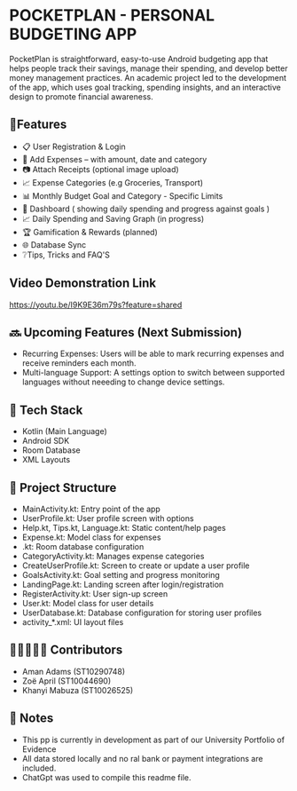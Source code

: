 # POCKETPLAN - PERSONAL BUDGETING APP

PocketPlan is straightforward, easy-to-use Android budgeting app that helps people track their savings, manage their spending, and develop better money management practices. An academic project led to the development of the app, which uses goal tracking, spending insights, and an interactive design to promote financial awareness.

## 🚀Features
- 📋 User Registration & Login
- 🧾 Add Expenses – with amount, date and category
- 📷 Attach Receipts (optional image upload)
- 📈 Expense Categories (e.g Groceries, Transport)
- 📊 Monthly Budget Goal and Category - Specific Limits
- 💸 Dashboard ( showing daily spending and progress against goals ) 
- 📈 Daily Spending and Saving Graph (in progress)
- 🏆 Gamification & Rewards (planned)
- 🌐 Database Sync
- ❔Tips, Tricks and FAQ'S

## Video Demonstration Link 
https://youtu.be/I9K9E36m79s?feature=shared 

## 🔜 Upcoming Features (Next Submission)

- Recurring Expenses: Users will be able to mark recurring expenses and receive reminders each month.
- Multi-language Support: A settings option to switch between supported languages without neeeding to change device settings.

## 🚀 Tech Stack 

- Kotlin (Main Language)
- Android SDK
- Room Database
- XML Layouts

## 📁 Project Structure 

- MainActivity.kt: Entry point of the app
- UserProfile.kt: User profile screen with options
- Help.kt, Tips.kt, Language.kt: Static content/help pages
- Expense.kt: Model class for expenses
- .kt: Room database configuration
- CategoryActivity.kt: Manages expense categories
- CreateUserProfile.kt: Screen to create or update a user profile
- GoalsActivity.kt: Goal setting and progress monitoring
- LandingPage.kt: Landing screen after login/registration
- RegisterActivity.kt: User sign-up screen
- User.kt: Model class for user details
- UserDatabase.kt: Database configuration for storing user profiles
- activity_*.xml: UI layout files

## 👩🏽‍🤝‍👩🏻 Contributors 

- Aman Adams (ST10290748)
- Zoë April (ST10044690)
- Khanyi Mabuza (ST10026525) 

## 📌 Notes 
- This pp is currently in development as part of our University Portfolio of Evidence
- All data stored locally and no ral bank or payment integrations are included.
- ChatGpt was used to compile this readme file. 

